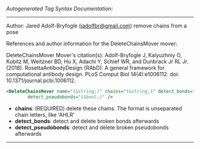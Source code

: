 <!-- THIS IS AN AUTOGENERATED FILE: Don't edit it directly, instead change the schema definition in the code itself. -->

_Autogenerated Tag Syntax Documentation:_

---
Author: Jared Adolf-Bryfogle (jadolfbr@gmail.com)
remove chains from a pose

References and author information for the DeleteChainsMover mover:

DeleteChainsMover Mover's citation(s):
Adolf-Bryfogle J, Kalyuzhniy O, Kubitz M, Weitzner BD, Hu X, Adachi Y, Schief WR, and Dunbrack Jr RL Jr.  (2018).  RosettaAntibodyDesign (RAbD): A general framework for computational antibody design.  PLoS Comput Biol 14(4):e1006112.  doi: 10.1371/journal.pcbi.1006112.

```xml
<DeleteChainsMover name="(&string;)" chains="(&string;)" detect_bonds="(&bool;)"
        detect_pseudobonds="(&bool;)" />
```

-   **chains**: (REQUIRED) delete these chains.  The format is unseparated chain letters, like 'AHLR'
-   **detect_bonds**: detect and delete broken bonds afterwards
-   **detect_pseudobonds**: detect and delete broken pseudobonds afterwards

---
